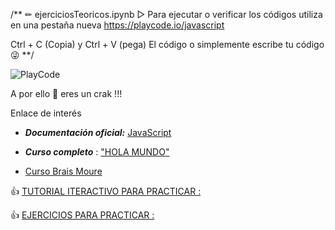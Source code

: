 /** ✏  ejerciciosTeoricos.ipynb ▷ Para ejecutar o verificar los códigos utiliza en una pestaña nueva https://playcode.io/javascript  

Ctrl + C (Copia) y Ctrl + V (pega) El código  o simplemente escribe tu código 😜 **/

 ![PlayCode](PlayCode.PNG) 

A por ello 💪 eres un crak !!!

Enlace de interés

* ***Documentación oficial:***    [JavaScript](https://www.w3schools.com/js/)

* ***Curso completo*** : 
["HOLA MUNDO"](https://youtu.be/QoC4RxNIs5M?t=4) 

* [Curso Brais Moure](https://youtu.be/6cnFl9aHD5Y) 

👍 [TUTORIAL ITERACTIVO PARA PRACTICAR :](https://www.digitallearning.es/intro-programacion-js/que-es-programar.html)

👍 [EJERCICIOS PARA PRACTICAR :](https://www.w3schools.com/js/js_exercises.asp)


